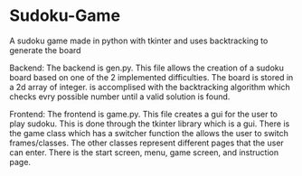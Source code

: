 # Sudoku-Game

 A sudoku game made in python with tkinter and uses backtracking to generate the board

Backend:
      The backend is gen.py. This file allows the creation of a sudoku board based on one of the 2 implemented difficulties.
   The board is stored in a 2d array of integer. is accomplised with the backtracking algorithm which checks evry possible number 
   until a valid solution is found. 

Frontend:
      The frontend is game.py. This file creates a gui for the user to play sudoku. This is done through the tkinter library which
   is a gui. There is the game class which has a switcher function the allows the user to switch frames/classes. The other classes
   represent different pages that the user can enter. There is the start screen, menu, game screen, and instruction page.
